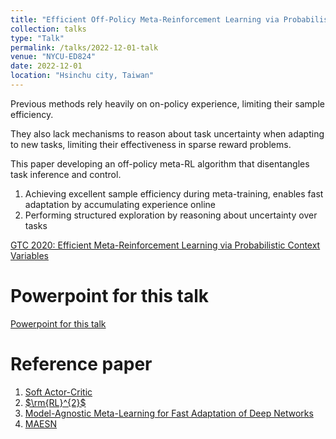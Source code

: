 ```yaml
---
title: "Efficient Off-Policy Meta-Reinforcement Learning via Probabilistic Context Variables"
collection: talks
type: "Talk"
permalink: /talks/2022-12-01-talk
venue: "NYCU-ED824"
date: 2022-12-01
location: "Hsinchu city, Taiwan"
---
```


Previous methods rely heavily on on-policy experience, limiting their sample efficiency.
 
They also lack mechanisms to reason about task uncertainty when adapting to new tasks, limiting their effectiveness in sparse reward problems.
 
This paper developing an off-policy meta-RL algorithm that disentangles task inference and control.
1. Achieving excellent sample efficiency during meta-training, enables fast adaptation by accumulating experience online
2. Performing structured exploration by reasoning about uncertainty over tasks
 
[GTC 2020: Efficient Meta-Reinforcement Learning via Probabilistic Context Variables](https://developer.nvidia.com/gtc/2020/video/s21869-vid)
 
Powerpoint for this talk
======
[Powerpoint for this talk](https://drive.google.com/file/d/1aYNxeoAxnVt5RWHDtZzxMNUauM3NDFd4/view?usp=share_link)
 
Reference paper
======
1. [Soft Actor-Critic](https://arxiv.org/abs/1801.01290)
2. [$\rm{RL}^{2}$](https://arxiv.org/abs/1611.02779)
3. [Model-Agnostic Meta-Learning for Fast Adaptation of Deep Networks](https://arxiv.org/abs/1703.03400)
4. [MAESN](https://arxiv.org/abs/1802.07245)

